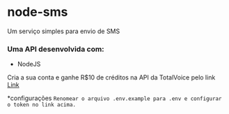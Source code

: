 # node-sms

Um serviço simples para envio de SMS


### Uma API desenvolvida com: 

* NodeJS

Cria a sua conta e ganhe R$10 de créditos na API da TotalVoice pelo link
[Link](https://api.totalvoice.com.br/painel/signup.php?promocode=branas)

*configurações
`Renomear o arquivo .env.example para .env e configurar o token no link acima.`
